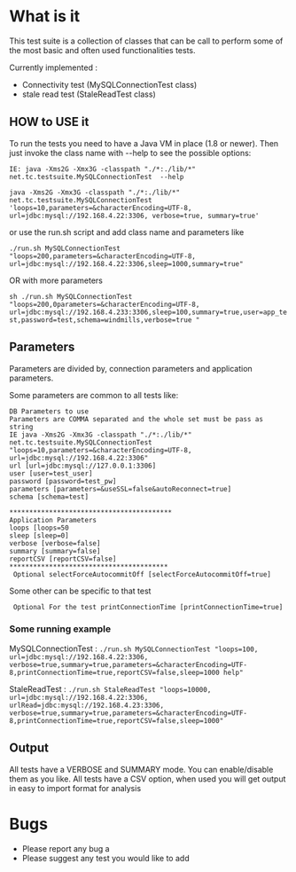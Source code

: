 # What is it

This test suite is a collection of classes that can be call to perform some of the most basic and often used functionalities tests.

Currently implemented :
  * Connectivity test (MySQLConnectionTest class) 
  * stale read test   (StaleReadTest class)

## HOW to USE it

To run the tests you need to have a Java VM in place (1.8 or newer).
Then just invoke the class name with  --help to see the possible options:  

`IE: java -Xms2G -Xmx3G -classpath "./*:./lib/*" net.tc.testsuite.MySQLConnectionTest  --help`

`java -Xms2G -Xmx3G -classpath "./*:./lib/*" net.tc.testsuite.MySQLConnectionTest 'loops=10,parameters=&characterEncoding=UTF-8, url=jdbc:mysql://192.168.4.22:3306, verbose=true, summary=true'`


or use the run.sh script and add class name and  parameters like

`./run.sh MySQLConnectionTest "loops=200,parameters=&characterEncoding=UTF-8, url=jdbc:mysql://192.168.4.22:3306,sleep=1000,summary=true"`

OR with more parameters

`sh ./run.sh MySQLConnectionTest "loops=200,0parameters=&characterEncoding=UTF-8, url=jdbc:mysql://192.168.4.233:3306,sleep=100,summary=true,user=app_test,password=test,schema=windmills,verbose=true "`

## Parameters
Parameters are divided by, connection parameters and application parameters.
 
Some parameters are common to all tests like:


```******************************************
DB Parameters to use
Parameters are COMMA separated and the whole set must be pass as string
IE java -Xms2G -Xmx3G -classpath "./*:./lib/*" net.tc.testsuite.MySQLConnectionTest "loops=10,parameters=&characterEncoding=UTF-8, url=jdbc:mysql://192.168.4.22:3306" 
url [url=jdbc:mysql://127.0.0.1:3306]
user [user=test_user]
password [password=test_pw]
parameters [parameters=&useSSL=false&autoReconnect=true]
schema [schema=test]

*****************************************
Application Parameters 
loops [loops=50
sleep [sleep=0]
verbose [verbose=false]
summary [summary=false]
reportCSV [reportCSV=false]
****************************************
 Optional selectForceAutocommitOff [selectForceAutocommitOff=true]
```
Some other can be specific to that test

```****************************************
 Optional For the test printConnectionTime [printConnectionTime=true]
```

### Some running example
MySQLConnectionTest : `./run.sh MySQLConnectionTest "loops=100, url=jdbc:mysql://192.168.4.22:3306, verbose=true,summary=true,parameters=&characterEncoding=UTF-8,printConnectionTime=true,reportCSV=false,sleep=1000 help"`

StaleReadTest       : `./run.sh StaleReadTest "loops=10000, url=jdbc:mysql://192.168.4.22:3306, urlRead=jdbc:mysql://192.168.4.23:3306, verbose=true,summary=true,parameters=&characterEncoding=UTF-8,printConnectionTime=true,reportCSV=false,sleep=1000"	` 

## Output
All tests have a VERBOSE and SUMMARY mode. You can enable/disable them as you like.
All tests have a CSV option, when used you will get output in easy to import format for analysis

# Bugs 
* Please report any bug a
* Please suggest any test you would like to add



